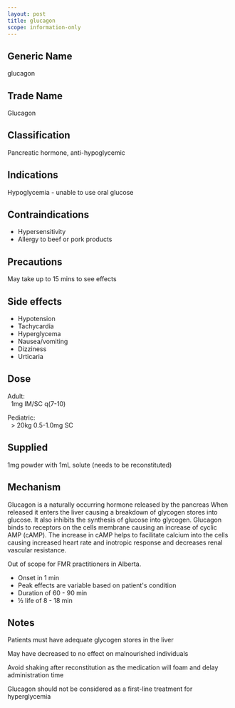 ```yaml
---
layout: post
title: glucagon
scope: information-only
---
```


## Generic Name

glucagon

## Trade Name

Glucagon

## Classification

Pancreatic hormone, anti-hypoglycemic

## Indications

Hypoglycemia - unable to use oral glucose

## Contraindications

- Hypersensitivity
- Allergy to beef or pork products

## Precautions

May take up to 15 mins to see effects

## Side effects

- Hypotension
- Tachycardia
- Hyperglycema
- Nausea/vomiting
- Dizziness
- Urticaria

## Dose

Adult:\
&nbsp;&nbsp;1mg IM/SC q(7-10)

Pediatric:\
&nbsp;&nbsp;&gt; 20kg 0.5-1.0mg SC

## Supplied

1mg powder with 1mL solute (needs to be reconstituted)

## Mechanism

Glucagon is a naturally occurring hormone released by the pancreas
When released it enters the liver causing a breakdown of glycogen stores into glucose.
It also inhibits the synthesis of glucose into glycogen.
Glucagon binds to receptors on the cells membrane causing an increase of cyclic AMP (cAMP).
The increase in cAMP helps to facilitate calcium into the cells causing increased heart rate and inotropic response and decreases renal vascular resistance.

Out of scope for FMR practitioners in Alberta.

- Onset in 1 min
- Peak effects are variable based on patient's condition
- Duration of 60 - 90 min
- ½ life of 8 - 18 min

## Notes

Patients must have adequate glycogen stores in the liver

May have decreased to no effect on malnourished individuals

Avoid shaking after reconstitution as the medication will foam and delay administration time

Glucagon should not be considered as a first-line treatment for hyperglycemia

